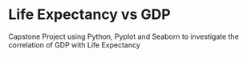# Life Expectancy vs GDP
Capstone Project using Python, Pyplot and Seaborn to investigate the correlation of GDP with Life Expectancy
